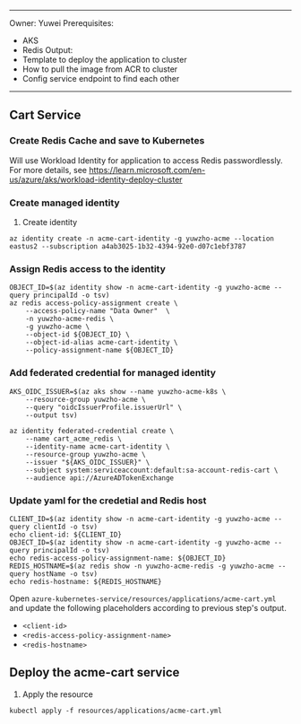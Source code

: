 
---
Owner: Yuwei
Prerequisites:
- AKS
- Redis
Output:
- Template to deploy the application to cluster
- How to pull the image from ACR to cluster
- Config service endpoint to find each other
---

## Cart Service

### Create Redis Cache and save to Kubernetes

Will use Workload Identity for application to access Redis passwordlessly. For more details, see https://learn.microsoft.com/en-us/azure/aks/workload-identity-deploy-cluster

### Create managed identity

1. Create identity

```
az identity create -n acme-cart-identity -g yuwzho-acme --location eastus2 --subscription a4ab3025-1b32-4394-92e0-d07c1ebf3787
```

### Assign Redis access to the identity

```
OBJECT_ID=$(az identity show -n acme-cart-identity -g yuwzho-acme --query principalId -o tsv)
az redis access-policy-assignment create \
    --access-policy-name "Data Owner"  \
    -n yuwzho-acme-redis \
    -g yuwzho-acme \
    --object-id ${OBJECT_ID} \
    --object-id-alias acme-cart-identity \
    --policy-assignment-name ${OBJECT_ID}
```

### Add federated credential for managed identity

```
AKS_OIDC_ISSUER=$(az aks show --name yuwzho-acme-k8s \
    --resource-group yuwzho-acme \
    --query "oidcIssuerProfile.issuerUrl" \
    --output tsv)

az identity federated-credential create \
    --name cart_acme_redis \
    --identity-name acme-cart-identity \
    --resource-group yuwzho-acme \
    --issuer "${AKS_OIDC_ISSUER}" \
    --subject system:serviceaccount:default:sa-account-redis-cart \
    --audience api://AzureADTokenExchange
```


### Update yaml for the credetial and Redis host
```
CLIENT_ID=$(az identity show -n acme-cart-identity -g yuwzho-acme --query clientId -o tsv)
echo client-id: ${CLIENT_ID}
OBJECT_ID=$(az identity show -n acme-cart-identity -g yuwzho-acme --query principalId -o tsv)
echo redis-access-policy-assignment-name: ${OBJECT_ID}
REDIS_HOSTNAME=$(az redis show -n yuwzho-acme-redis -g yuwzho-acme --query hostName -o tsv)
echo redis-hostname: ${REDIS_HOSTNAME}
```

Open `azure-kubernetes-service/resources/applications/acme-cart.yml` and update the following placeholders according to previous step's output.
- `<client-id>`
- `<redis-access-policy-assignment-name>`
- `<redis-hostname>`

## Deploy the acme-cart service

1. Apply the resource
```
kubectl apply -f resources/applications/acme-cart.yml
```
